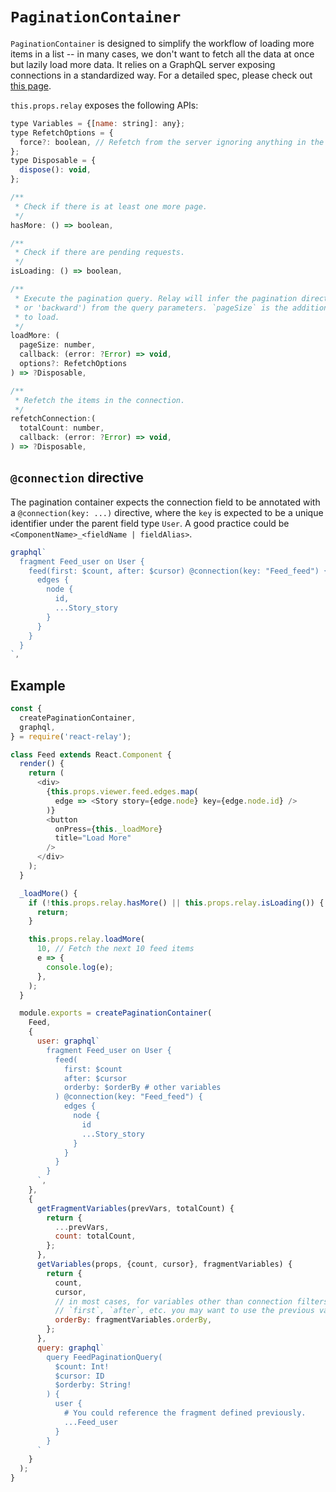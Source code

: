 # `PaginationContainer`

`PaginationContainer` is designed to simplify the workflow of loading more items in a list -- in many cases, we don't want to fetch all the data at once but lazily load more data. It relies on a GraphQL server exposing connections in a standardized way. For a detailed spec, please check out [this page](https://facebook.github.io/relay/graphql/connections.htm).

`this.props.relay` exposes the following APIs:

```javascript
type Variables = {[name: string]: any};
type RefetchOptions = {
  force?: boolean, // Refetch from the server ignoring anything in the cache.
};
type Disposable = {
  dispose(): void,
};

/**
 * Check if there is at least one more page.
 */
hasMore: () => boolean,

/**
 * Check if there are pending requests.
 */
isLoading: () => boolean,

/**
 * Execute the pagination query. Relay will infer the pagination direction (either 'forward'
 * or 'backward') from the query parameters. `pageSize` is the additional number of items
 * to load.
 */
loadMore: (
  pageSize: number,
  callback: (error: ?Error) => void,
  options?: RefetchOptions
) => ?Disposable,

/**
 * Refetch the items in the connection.
 */
refetchConnection:(
  totalCount: number,
  callback: (error: ?Error) => void,
) => ?Disposable,
```

## `@connection` directive

The pagination container expects the connection field to be annotated with a `@connection(key: ...)` directive, where the `key` is expected to be a unique identifier under the parent field type `User`. A good practice could be `<ComponentName>_<fieldName | fieldAlias>`.

```javascript
graphql`
  fragment Feed_user on User {
    feed(first: $count, after: $cursor) @connection(key: "Feed_feed") {
      edges {
        node {
          id,
          ...Story_story
        }
      }
    }
  }
`,
```

## Example

```javascript
const {
  createPaginationContainer,
  graphql,
} = require('react-relay');

class Feed extends React.Component {
  render() {
    return (
      <div>
        {this.props.viewer.feed.edges.map(
          edge => <Story story={edge.node} key={edge.node.id} />
        )}
        <button
          onPress={this._loadMore}
          title="Load More"
        />
      </div>
    );
  }

  _loadMore() {
    if (!this.props.relay.hasMore() || this.props.relay.isLoading()) {
      return;
    }

    this.props.relay.loadMore(
      10, // Fetch the next 10 feed items
      e => {
        console.log(e);
      },
    );
  }

  module.exports = createPaginationContainer(
    Feed,
    {
      user: graphql`
        fragment Feed_user on User {
          feed(
            first: $count
            after: $cursor
            orderby: $orderBy # other variables
          ) @connection(key: "Feed_feed") {
            edges {
              node {
                id
                ...Story_story
              }
            }
          }
        }
      `,
    },
    {
      getFragmentVariables(prevVars, totalCount) {
        return {
          ...prevVars,
          count: totalCount,
        };
      },
      getVariables(props, {count, cursor}, fragmentVariables) {
        return {
          count,
          cursor,
          // in most cases, for variables other than connection filters like
          // `first`, `after`, etc. you may want to use the previous values.
          orderBy: fragmentVariables.orderBy,
        };
      },
      query: graphql`
        query FeedPaginationQuery(
          $count: Int!
          $cursor: ID
          $orderby: String!
        ) {
          user {
            # You could reference the fragment defined previously.
            ...Feed_user
          }
        }
      `
    }
  );
}
```

